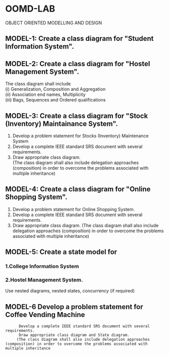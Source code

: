 # OOMD-LAB
OBJECT ORIENTED MODELLING AND DESIGN

## MODEL-1: Create a class diagram for "Student Information System".

## MODEL-2: Create a class diagram for "Hostel Management System".
The class diagram shall include<br>
(i) Generalization, Composition and Aggregation<br>
(ii) Association end names, Multiplicity<br>
(iii) Bags, Sequences and Ordered qualifications<br>
## MODEL-3: Create a class diagram for "Stock (Inventory) Maintainance System".
1. Develop a problem statement for Stocks (Inventory) Maintenance System<br>
2. Develop a complete IEEE standard SRS document with several requirements.<br>
3. Draw appropriate class diagram. <br>
(The class diagram shall also include delegation approaches (composition) in order to overcome the problems associated with multiple inheritance)<br>
## MODEL-4: Create a class diagram for "Online Shopping System".
1. Develop a problem statement for Online
Shopping System.
2. Develop a complete IEEE standard SRS document with several requirements.
3. Draw appropriate class diagram.
(The class diagram shall also include delegation approaches (composition) in order to overcome the problems associated with multiple inheritance)
## MODEL-5: Create a state model for 
   ### 1.College Information System <br>
   ### 2.Hostel Management System.
   Use nested diagrams, nested states, concurrency (if required)

## MODEL-6 Develop a problem statement for Coffee Vending Machine 
          Develop a complete IEEE standard SRS document with several requirements.
          Draw appropriate class diagram and State diagram.
         (The class diagram shall also include delegation approaches (composition) in order to overcome the problems associated with multiple inheritance
